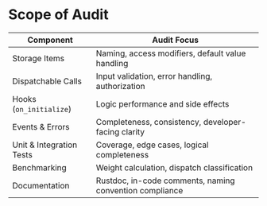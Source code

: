 # Scope of Audit

| Component                | Audit Focus                                             |
| ------------------------ | ------------------------------------------------------- |
| Storage Items            | Naming, access modifiers, default value handling        |
| Dispatchable Calls       | Input validation, error handling, authorization         |
| Hooks (`on_initialize`)  | Logic performance and side effects                      |
| Events & Errors          | Completeness, consistency, developer-facing clarity     |
| Unit & Integration Tests | Coverage, edge cases, logical completeness              |
| Benchmarking             | Weight calculation, dispatch classification             |
| Documentation            | Rustdoc, in-code comments, naming convention compliance |
